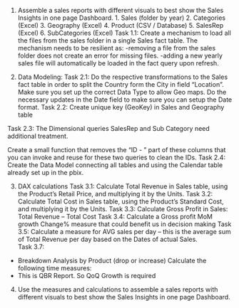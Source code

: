 1) Assemble a sales reports with different visuals to best show the Sales Insights in one page Dashboard.
          1.	Sales (folder by year)
          2.	Categories (Excel)
          3.	Geography (Excel)
          4.	Product (CSV / Database)
          5.	SalesRep (Excel)
          6.	SubCategories (Excel)
Task 1.1:
Create a mechanism to load all the files from the sales folder in a single Sales fact table.
The mechanism needs to be resilient as:
	-removing a file from the sales folder does not create an error for missing files.
	-adding a new yearly sales file will automatically be loaded in the fact query upon refresh.
 
2.	Data Modeling:
Task 2.1: 
Do the respective transformations to the Sales fact table in order to split the Country form the City in field “Location”. Make sure you set up the correct Data Type to allow Geo maps.
Do the necessary updates in the Date field to make sure you can setup the Date format.
Task 2.2: 
Create unique key (GeoKey) in Sales and Geography table

Task 2.3:
The Dimensional queries SalesRep and Sub Category need additional treatment.

 
Create a small function that removes the “ID - ” part of these columns that you can invoke and reuse for these two queries to clean the IDs.
Task 2.4: 
Create the Data Model connecting all tables and using the Calendar table already set up in the pbix.

3.	DAX calculations
Task 3.1:
Calculate Total Revenue in Sales table, using the Product’s Retail Price, and multiplying it by the Units.
Task 3.2:
 Calculate Total Cost in Sales table, using the Product’s Standard Cost, and multiplying it by the Units.
Task 3.3:
Calculate Gross Profit in Sales: Total Revenue – Total Cost
Task 3.4:
Calculate a Gross profit MoM growth Change% measure that could benefit us in decision making
Task 3.5:
Calculate a measure for AVG sales per day – this is the average sum of Total Revenue per day based on the Dates of actual Sales.	
Task 3.7: 
-	Breakdown Analysis by Product (drop or increase)
Calculate the following time measures:
-	This is QBR Report. So QoQ Growth is required
4.	Use the measures and calculations to assemble a sales reports with different visuals to best show the Sales Insights in one page Dashboard.
